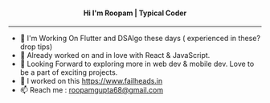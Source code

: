 <h4 align="center">  Hi I'm Roopam | Typical Coder</h4>

<hr />

- 👋 I'm Working On Flutter and DSAlgo these days ( experienced in these? drop tips)
- 👀 Already worked on and in love with React & JavaScript.
- 🌱 Looking Forward to exploring more in web dev & mobile dev. Love to be a part of exciting projects.
- 💞️ I worked on this https://www.failheads.in
- 📫 Reach me : roopamgupta68@gmail.com

<!---
whoroopamgupta/whoroopamgupta is a ✨ special ✨ repository because its `README.md` (this file) appears on your GitHub profile.
You can click the Preview link to take a look at your changes.
--->
